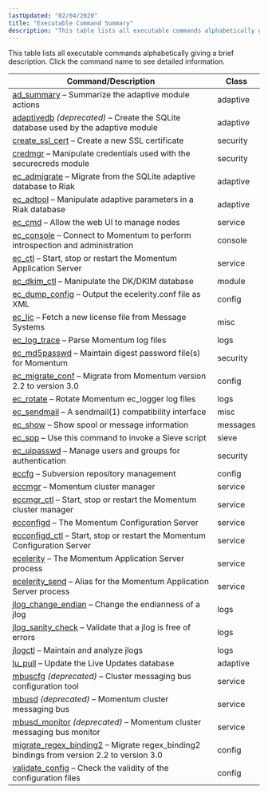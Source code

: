 ```yaml
---
lastUpdated: "02/04/2020"
title: "Executable Command Summary"
description: "This table lists all executable commands alphabetically giving a brief description Click the command name to see detailed information Table 11 1 Executable commands Command Description Class ad summary Summarize the adaptive module actions adaptive adaptivedb deprecated Create the SQ Lite database used by the adaptive module adaptive create ssl..."
---
```


This table lists all executable commands alphabetically giving a brief description. Click the command name to see detailed information.

<a name="executables-table"></a> 


| Command/Description | Class |
| --- | --- |
| [ad_summary](/momentum/3/3-reference/executable-ad-summary) – Summarize the adaptive module actions | adaptive |
| [adaptivedb](/momentum/3/3-reference/executable-adaptivedb) *(deprecated)* – Create the SQLite database used by the adaptive module | adaptive |
| [create_ssl_cert](/momentum/3/3-reference/executable-create-ssl-cert) – Create a new SSL certificate | security |
| [credmgr](/momentum/3/3-reference/executable-credmgr) – Manipulate credentials used with the securecreds module | security |
| [ec_admigrate](/momentum/3/3-reference/executable-ec-admigrate) – Migrate from the SQLite adaptive database to Riak | adaptive |
| [ec_adtool](/momentum/3/3-reference/executable-ec-adtool) – Manipulate adaptive parameters in a Riak database | adaptive |
| [ec_cmd](/momentum/3/3-reference/executable-ec-cmd) – Allow the web UI to manage nodes | service |
| [ec_console](/momentum/3/3-reference/executable-ec-console) – Connect to Momentum to perform introspection and administration | console |
| [ec_ctl](/momentum/3/3-reference/executable-ec-ctl) – Start, stop or restart the Momentum Application Server | service |
| [ec_dkim_ctl](/momentum/3/3-reference/executable-ec-dkim-ctl) – Manipulate the DK/DKIM database | module |
| [ec_dump_config](/momentum/3/3-reference/executable-ec-dump-config) – Output the ecelerity.conf file as XML | config |
| [ec_lic](/momentum/3/3-reference/executable-ec-lic) – Fetch a new license file from Message Systems | misc |
| [ec_log_trace](/momentum/3/3-reference/executable-ec-log-trace) – Parse Momentum log files | logs |
| [ec_md5passwd](/momentum/3/3-reference/executable-ec-md-5-passwd) – Maintain digest password file(s) for Momentum | security |
| [ec_migrate_conf](/momentum/3/3-reference/executable-ec-migrate-conf) – Migrate from Momentum version 2.2 to version 3.0 | config |
| [ec_rotate](/momentum/3/3-reference/executable-ec-rotate) – Rotate Momentum ec_logger log files | logs |
| [ec_sendmail](/momentum/3/3-reference/executable-ec-sendmail) – A sendmail(1) compatibility interface | misc |
| [ec_show](/momentum/3/3-reference/executable-ec-show) – Show spool or message information | messages |
| [ec_spp](/momentum/3/3-reference/executable-ec-spp) – Use this command to invoke a Sieve script | sieve |
| [ec_uipasswd](/momentum/3/3-reference/executable-ec-uipasswd) – Manage users and groups for authentication | security |
| [eccfg](/momentum/3/3-reference/executable-eccfg) – Subversion repository management | config |
| [eccmgr](/momentum/3/3-reference/executable-eccmgr) – Momentum cluster manager | service |
| [eccmgr_ctl](/momentum/3/3-reference/executable-eccmgr-ctl) – Start, stop or restart the Momentum cluster manager | service |
| [ecconfigd](/momentum/3/3-reference/executable-ecconfigd) – The Momentum Configuration Server | service |
| [ecconfigd_ctl](/momentum/3/3-reference/executable-ecconfigd-ctl) – Start, stop or restart the Momentum Configuration Server | service |
| [ecelerity](/momentum/3/3-reference/executable-ecelerity) – The Momentum Application Server process | service |
| [ecelerity_send](/momentum/3/3-reference/executable-ecelerity) – Alias for the Momentum Application Server process | service |
| [jlog_change_endian](/momentum/3/3-reference/executable-jlog-change-endian) – Change the endianness of a jlog | logs |
| [jlog_sanity_check](/momentum/3/3-reference/executable-jlog-sanity-check) – Validate that a jlog is free of errors | logs |
| [jlogctl](/momentum/3/3-reference/executable-jlogctl) – Maintain and analyze jlogs | logs |
| [lu_pull](/momentum/3/3-reference/executable-lu-pull) – Update the Live Updates database | adaptive |
| [mbuscfg](/momentum/3/3-reference/executable-mbuscfg) *(deprecated)* – Cluster messaging bus configuration tool | service |
| [mbusd](/momentum/3/3-reference/executable-mbusd) *(deprecated)* – Momentum cluster messaging bus | service |
| [mbusd_monitor](/momentum/3/3-reference/executable-mbusd-monitor) *(deprecated)* – Momentum cluster messaging bus monitor | service |
| [migrate_regex_binding2](/momentum/3/3-reference/executable-migrate-regex-binding-2) – Migrate regex_binding2 bindings from version 2.2 to version 3.0 | config |
| [validate_config](/momentum/3/3-reference/executable-validate-config) – Check the validity of the configuration files | config |